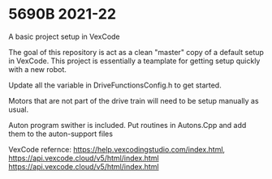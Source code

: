 # 5690B 2021-22
A basic project setup in VexCode

The goal of this repository is act as a clean "master" copy of a default setup in VexCode. This project is essentially a teamplate for getting setup quickly with a new robot.

Update all the variable in DriveFunctionsConfig.h to get started.

Motors that are not part of the drive train will need to be setup manually as usual.

Auton program swither is included. Put routines in Autons.Cpp and add them to the auton-support files

VexCode refernce: https://help.vexcodingstudio.com/index.html, https://api.vexcode.cloud/v5/html/index.html
https://api.vexcode.cloud/v5/html/index.html
